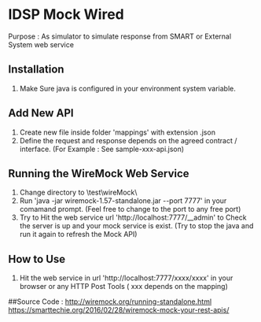 # IDSP Mock Wired

Purpose : As simulator to simulate response from SMART or External System web service

## Installation

1. Make Sure java is configured in your environment system variable.


## Add New API
1. Create new file inside folder 'mappings' with extension .json
2. Define the request and response depends on the agreed contract / interface. (For Example : See sample-xxx-api.json)


## Running the WireMock Web Service
1. Change directory to \test\wireMock\
2. Run 'java -jar wiremock-1.57-standalone.jar --port 7777' in your comamand prompt.  (Feel free to change to the port to any free port)
3. Try to Hit the web service url 'http://localhost:7777/__admin' to Check the server is up and your mock service is exist. (Try to stop the java and run it again to refresh the Mock API)


## How to Use 
1. Hit the web service in url 'http://localhost:7777/xxxx/xxxx' in your browser or any HTTP Post Tools ( xxx depends on the mapping)


##Source Code :
http://wiremock.org/running-standalone.html
https://smarttechie.org/2016/02/28/wiremock-mock-your-rest-apis/